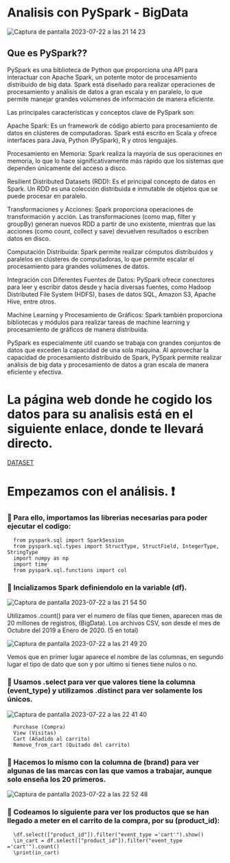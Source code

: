 # Analisis con PySpark - BigData

![Captura de pantalla 2023-07-22 a las 21 14 23](https://github.com/JesusGuardiaRamirez/SYL/assets/125477881/21c1e4f9-9715-4c1b-8201-39aa8017a050)



## Que es PySpark??


PySpark es una biblioteca de Python que proporciona una API para interactuar con Apache Spark, un potente motor de procesamiento distribuido de big data. Spark está diseñado para realizar operaciones de procesamiento y análisis de datos a gran escala y en paralelo, lo que permite manejar grandes volúmenes de información de manera eficiente.

Las principales características y conceptos clave de PySpark son:

Apache Spark: Es un framework de código abierto para procesamiento de datos en clústeres de computadoras. Spark está escrito en Scala y ofrece interfaces para Java, Python (PySpark), R y otros lenguajes.

Procesamiento en Memoria: Spark realiza la mayoría de sus operaciones en memoria, lo que lo hace significativamente más rápido que los sistemas que dependen únicamente del acceso a disco.

Resilient Distributed Datasets (RDD): Es el principal concepto de datos en Spark. Un RDD es una colección distribuida e inmutable de objetos que se puede procesar en paralelo.

Transformaciones y Acciones: Spark proporciona operaciones de transformación y acción. Las transformaciones (como map, filter y groupBy) generan nuevos RDD a partir de uno existente, mientras que las acciones (como count, collect y save) devuelven resultados o escriben datos en disco.

Computación Distribuida: Spark permite realizar cómputos distribuidos y paralelos en clústeres de computadoras, lo que permite escalar el procesamiento para grandes volúmenes de datos.

Integración con Diferentes Fuentes de Datos: PySpark ofrece conectores para leer y escribir datos desde y hacia diversas fuentes, como Hadoop Distributed File System (HDFS), bases de datos SQL, Amazon S3, Apache Hive, entre otros.

Machine Learning y Procesamiento de Gráficos: Spark también proporciona bibliotecas y módulos para realizar tareas de machine learning y procesamiento de gráficos de manera distribuida.

PySpark es especialmente útil cuando se trabaja con grandes conjuntos de datos que exceden la capacidad de una sola máquina. Al aprovechar la capacidad de procesamiento distribuido de Spark, PySpark permite realizar análisis de big data y procesamiento de datos a gran escala de manera eficiente y efectiva.





# La página web donde he cogido los datos para su analisis está en el siguiente enlace, donde te llevará directo.



[DATASET](https://www.kaggle.com/datasets/mkechinov/ecommerce-events-history-in-cosmetics-shop)



# Empezamos con el análisis. :heavy_exclamation_mark:

### :pushpin: Para ello, importamos las librerias necesarias para poder ejecutar el codigo:

      from pyspark.sql import SparkSession
      from pyspark.sql.types import StructType, StructField, IntegerType, StringType
      import numpy as np
      import time
      from pyspark.sql.functions import col


### :pushpin: Incializamos Spark definiendolo en la variable (df).

![Captura de pantalla 2023-07-22 a las 21 54 50](https://github.com/JesusGuardiaRamirez/SYL/assets/125477881/301f2d24-2c0c-4843-ac0b-f57e9fe2bf50)

Utilizamos .count() para ver el numero de filas que tienen, aparecen mas de 20 millones de registros, (BigData). Los archivos CSV, son desde el mes de Octubre del 2019 a Enero de 2020. (5 en total)

![Captura de pantalla 2023-07-22 a las 21 49 20](https://github.com/JesusGuardiaRamirez/SYL/assets/125477881/70088877-62db-4684-b8f5-48da390e597d)



Vemos que en primer lugar aparece el nombre de las columnas, en segundo lugar el tipo de dato que son y por ultimo si tienes tiene nulos o no. 



### :pushpin: Usamos .select para ver que valores tiene la columna (event_type) y utilizamos .distinct para ver solamente los únicos. 


![Captura de pantalla 2023-07-22 a las 22 41 40](https://github.com/JesusGuardiaRamirez/SYL/assets/125477881/c191216d-31fc-481e-983b-25965eb3ebcb)


      Purchase (Compra)
      View (Visitas)
      Cart (Añadido al carrito)     
      Remove_from_cart (Quitado del carrito)



### :pushpin: Hacemos lo mismo con la columna de (brand) para ver algunas de las marcas con las que vamos a trabajar, aunque solo enseña los 20 primeros.


![Captura de pantalla 2023-07-22 a las 22 52 48](https://github.com/JesusGuardiaRamirez/SYL/assets/125477881/173a30f7-1323-42ae-ba3e-004565382da6)


### :pushpin: Codeamos lo siguiente para ver los productos que se han llegado a meter en el carrito de la compra, por su (product_id):


      \df.select(["product_id"]).filter("event_type ='cart'").show()
      \in_cart = df.select(["product_id"]).filter("event_type ='cart'").count()
      \print(in_cart)





